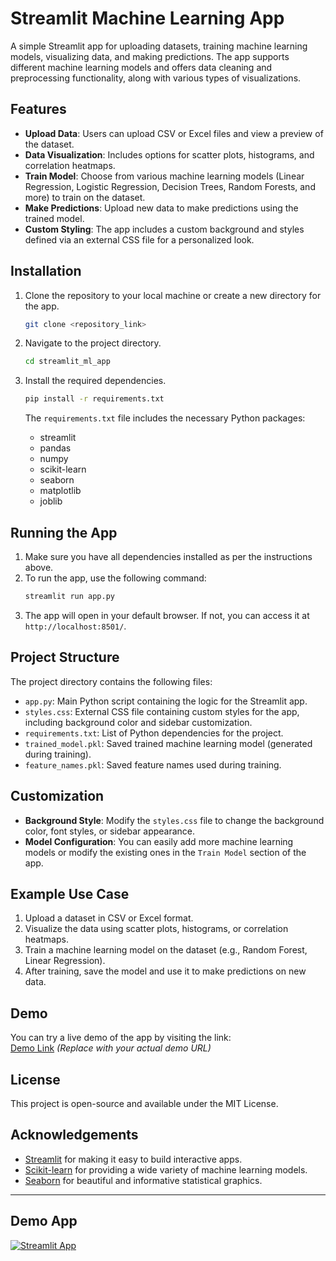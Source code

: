 

# Streamlit Machine Learning App

A simple Streamlit app for uploading datasets, training machine learning models, visualizing data, and making predictions. The app supports different machine learning models and offers data cleaning and preprocessing functionality, along with various types of visualizations.

## Features

- **Upload Data**: Users can upload CSV or Excel files and view a preview of the dataset.
- **Data Visualization**: Includes options for scatter plots, histograms, and correlation heatmaps.
- **Train Model**: Choose from various machine learning models (Linear Regression, Logistic Regression, Decision Trees, Random Forests, and more) to train on the dataset.
- **Make Predictions**: Upload new data to make predictions using the trained model.
- **Custom Styling**: The app includes a custom background and styles defined via an external CSS file for a personalized look.

## Installation

1. Clone the repository to your local machine or create a new directory for the app.
   ```bash
   git clone <repository_link>
   ```

2. Navigate to the project directory.
   ```bash
   cd streamlit_ml_app
   ```

3. Install the required dependencies.
   ```bash
   pip install -r requirements.txt
   ```

   The `requirements.txt` file includes the necessary Python packages:
   - streamlit
   - pandas
   - numpy
   - scikit-learn
   - seaborn
   - matplotlib
   - joblib

## Running the App

1. Make sure you have all dependencies installed as per the instructions above.
2. To run the app, use the following command:
   ```bash
   streamlit run app.py
   ```
3. The app will open in your default browser. If not, you can access it at `http://localhost:8501/`.

## Project Structure

The project directory contains the following files:
- `app.py`: Main Python script containing the logic for the Streamlit app.
- `styles.css`: External CSS file containing custom styles for the app, including background color and sidebar customization.
- `requirements.txt`: List of Python dependencies for the project.
- `trained_model.pkl`: Saved trained machine learning model (generated during training).
- `feature_names.pkl`: Saved feature names used during training.

## Customization

- **Background Style**: Modify the `styles.css` file to change the background color, font styles, or sidebar appearance.
- **Model Configuration**: You can easily add more machine learning models or modify the existing ones in the `Train Model` section of the app.

## Example Use Case

1. Upload a dataset in CSV or Excel format.
2. Visualize the data using scatter plots, histograms, or correlation heatmaps.
3. Train a machine learning model on the dataset (e.g., Random Forest, Linear Regression).
4. After training, save the model and use it to make predictions on new data.

## Demo

You can try a live demo of the app by visiting the link:  
[Demo Link](http://example.com) *(Replace with your actual demo URL)*

## License

This project is open-source and available under the MIT License.

## Acknowledgements

- [Streamlit](https://streamlit.io/) for making it easy to build interactive apps.
- [Scikit-learn](https://scikit-learn.org/) for providing a wide variety of machine learning models.
- [Seaborn](https://seaborn.pydata.org/) for beautiful and informative statistical graphics.
  
---
## Demo App

[![Streamlit App](https://static.streamlit.io/badges/streamlit_badge_black_white.svg)](https://app-starter-kit.streamlit.app/)

